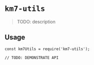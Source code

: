 # `km7-utils`

> TODO: description

## Usage

```
const km7Utils = require('km7-utils');

// TODO: DEMONSTRATE API
```
